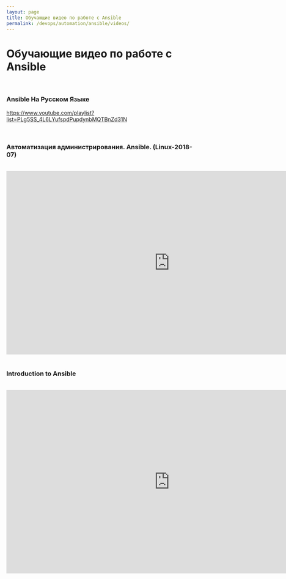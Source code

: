```yaml
---
layout: page
title: Обучающие видео по работе с Ansible
permalink: /devops/automation/ansible/videos/
---
```


# Обучающие видео по работе с Ansible

<br/>

### Ansible На Русском Языке

https://www.youtube.com/playlist?list=PLg5SS_4L6LYufspdPupdynbMQTBnZd31N

<br/>

### Автоматизация администрирования. Ansible. (Linux-2018-07)

<br/>

<div align="center">
    <iframe width="853" height="480" src="https://www.youtube.com/embed/IBWO1Zk37UU" frameborder="0" allowfullscreen></iframe>
</div>

<br/>

### Introduction to Ansible

<br/>

<div align="center">
    <iframe width="853" height="480" src="https://www.youtube.com/embed/iVWmbStE1MM" frameborder="0" allowfullscreen></iframe>
</div>
